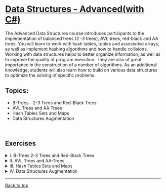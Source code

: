 # [Data Structures - Advanced(with C#)](https://softuni.bg/trainings/4273/data-structures-advanced-with-csharp-november-2023)

The Advanced Data Structures course introduces participants to the implementation of balanced trees (2 -3 trees), AVL trees, red-black and AA trees. You will learn to work with hash tables, tuples and associative arrays, as well as implement hashing algorithms and how to handle collisions. Working with data structures helps to better organize information, as well as to improve the quality of program execution. They are also of great importance in the construction of a number of algorithms. As an additional knowledge, students will also learn how to build on various data structures to optimize the solving of specific problems.

## Topics:

- B-Trees - 2-3 Trees and Red-Black Trees
- AVL Trees and AA Trees
- Hash Tables Sets and Maps
- Data Structures Augmentation

&nbsp;

## Exercises

<details>
    <summary>
        I. B-Trees 2-3 Trees and Red-Black Trees
    </summary>

1. [Lab](#)
2. [Exercises](#)
</details>
<details>
    <summary>
        II. AVL Trees and AA-Trees
    </summary>

1. [Lab](#)
2. [Exercises](#)
</details>
<details>
    <summary>
        III. Hash Tables Sets and Maps
    </summary>

1. [Lab](#)
2. [Exercises](#)
</details>
<details>
    <summary>
        IV. Data Structures Augmentation
    </summary>

1. [Lab](#)
2. [Exercises](#)
</details>

---

[Back to top](#)